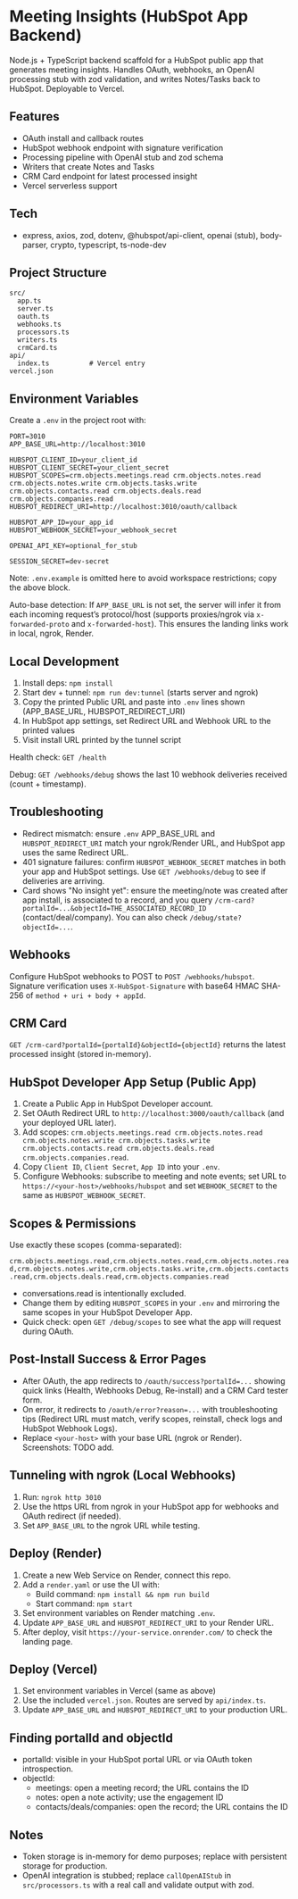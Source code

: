 # Meeting Insights (HubSpot App Backend)

Node.js + TypeScript backend scaffold for a HubSpot public app that generates meeting insights. Handles OAuth, webhooks, an OpenAI processing stub with zod validation, and writes Notes/Tasks back to HubSpot. Deployable to Vercel.

## Features
- OAuth install and callback routes
- HubSpot webhook endpoint with signature verification
- Processing pipeline with OpenAI stub and zod schema
- Writers that create Notes and Tasks
- CRM Card endpoint for latest processed insight
- Vercel serverless support

## Tech
- express, axios, zod, dotenv, @hubspot/api-client, openai (stub), body-parser, crypto, typescript, ts-node-dev

## Project Structure
```
src/
  app.ts
  server.ts
  oauth.ts
  webhooks.ts
  processors.ts
  writers.ts
  crmCard.ts
api/
  index.ts          # Vercel entry
vercel.json
```

## Environment Variables

Create a `.env` in the project root with:

```
PORT=3010
APP_BASE_URL=http://localhost:3010

HUBSPOT_CLIENT_ID=your_client_id
HUBSPOT_CLIENT_SECRET=your_client_secret
HUBSPOT_SCOPES=crm.objects.meetings.read crm.objects.notes.read crm.objects.notes.write crm.objects.tasks.write crm.objects.contacts.read crm.objects.deals.read crm.objects.companies.read
HUBSPOT_REDIRECT_URI=http://localhost:3010/oauth/callback

HUBSPOT_APP_ID=your_app_id
HUBSPOT_WEBHOOK_SECRET=your_webhook_secret

OPENAI_API_KEY=optional_for_stub

SESSION_SECRET=dev-secret
```

Note: `.env.example` is omitted here to avoid workspace restrictions; copy the above block.

Auto-base detection: If `APP_BASE_URL` is not set, the server will infer it from each incoming request’s protocol/host (supports proxies/ngrok via `x-forwarded-proto` and `x-forwarded-host`). This ensures the landing links work in local, ngrok, Render.

## Local Development
1. Install deps: `npm install`
2. Start dev + tunnel: `npm run dev:tunnel` (starts server and ngrok)
3. Copy the printed Public URL and paste into `.env` lines shown (APP_BASE_URL, HUBSPOT_REDIRECT_URI)
4. In HubSpot app settings, set Redirect URL and Webhook URL to the printed values
5. Visit install URL printed by the tunnel script

Health check: `GET /health`

Debug: `GET /webhooks/debug` shows the last 10 webhook deliveries received (count + timestamp).

## Troubleshooting
- Redirect mismatch: ensure `.env` APP_BASE_URL and `HUBSPOT_REDIRECT_URI` match your ngrok/Render URL, and HubSpot app uses the same Redirect URL.
- 401 signature failures: confirm `HUBSPOT_WEBHOOK_SECRET` matches in both your app and HubSpot settings. Use `GET /webhooks/debug` to see if deliveries are arriving.
- Card shows "No insight yet": ensure the meeting/note was created after app install, is associated to a record, and you query `/crm-card?portalId=...&objectId=THE_ASSOCIATED_RECORD_ID` (contact/deal/company). You can also check `/debug/state?objectId=...`.

## Webhooks
Configure HubSpot webhooks to POST to `POST /webhooks/hubspot`. Signature verification uses `X-HubSpot-Signature` with base64 HMAC SHA-256 of `method + uri + body + appId`.

## CRM Card
`GET /crm-card?portalId={portalId}&objectId={objectId}` returns the latest processed insight (stored in-memory).

## HubSpot Developer App Setup (Public App)
1. Create a Public App in HubSpot Developer account.
2. Set OAuth Redirect URL to `http://localhost:3000/oauth/callback` (and your deployed URL later).
3. Add scopes: `crm.objects.meetings.read crm.objects.notes.read crm.objects.notes.write crm.objects.tasks.write crm.objects.contacts.read crm.objects.deals.read crm.objects.companies.read`.
4. Copy `Client ID`, `Client Secret`, `App ID` into your `.env`.
5. Configure Webhooks: subscribe to meeting and note events; set URL to `https://<your-host>/webhooks/hubspot` and set `WEBHOOK_SECRET` to the same as `HUBSPOT_WEBHOOK_SECRET`.

## Scopes & Permissions
Use exactly these scopes (comma-separated):

`crm.objects.meetings.read,crm.objects.notes.read,crm.objects.notes.read,crm.objects.notes.write,crm.objects.tasks.write,crm.objects.contacts.read,crm.objects.deals.read,crm.objects.companies.read`

- conversations.read is intentionally excluded.
- Change them by editing `HUBSPOT_SCOPES` in your `.env` and mirroring the same scopes in your HubSpot Developer App.
- Quick check: open `GET /debug/scopes` to see what the app will request during OAuth.

## Post-Install Success & Error Pages
- After OAuth, the app redirects to `/oauth/success?portalId=...` showing quick links (Health, Webhooks Debug, Re-install) and a CRM Card tester form.
- On error, it redirects to `/oauth/error?reason=...` with troubleshooting tips (Redirect URL must match, verify scopes, reinstall, check logs and HubSpot Webhook Logs).
- Replace `<your-host>` with your base URL (ngrok or Render). Screenshots: TODO add.

## Tunneling with ngrok (Local Webhooks)
1. Run: `ngrok http 3010`
2. Use the https URL from ngrok in your HubSpot app for webhooks and OAuth redirect (if needed).
3. Set `APP_BASE_URL` to the ngrok URL while testing.

## Deploy (Render)
1. Create a new Web Service on Render, connect this repo.
2. Add a `render.yaml` or use the UI with:
   - Build command: `npm install && npm run build`
   - Start command: `npm start`
3. Set environment variables on Render matching `.env`.
4. Update `APP_BASE_URL` and `HUBSPOT_REDIRECT_URI` to your Render URL.
5. After deploy, visit `https://your-service.onrender.com/` to check the landing page.

## Deploy (Vercel)
1. Set environment variables in Vercel (same as above)
2. Use the included `vercel.json`. Routes are served by `api/index.ts`.
3. Update `APP_BASE_URL` and `HUBSPOT_REDIRECT_URI` to your production URL.

## Finding portalId and objectId
- portalId: visible in your HubSpot portal URL or via OAuth token introspection.
- objectId:
  - meetings: open a meeting record; the URL contains the ID
  - notes: open a note activity; use the engagement ID
  - contacts/deals/companies: open the record; the URL contains the ID

## Notes
- Token storage is in-memory for demo purposes; replace with persistent storage for production.
- OpenAI integration is stubbed; replace `callOpenAIStub` in `src/processors.ts` with a real call and validate output with zod.